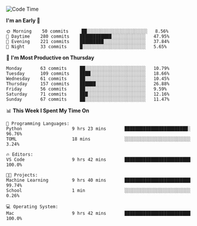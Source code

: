 <!--START_SECTION:waka-->
![Code Time](http://img.shields.io/badge/Code%20Time-344%20hrs%2044%20mins-blue)

**I'm an Early 🐤** 

```text
🌞 Morning    50 commits     ██░░░░░░░░░░░░░░░░░░░░░░░   8.56% 
🌆 Daytime    280 commits    ████████████░░░░░░░░░░░░░   47.95% 
🌃 Evening    221 commits    █████████░░░░░░░░░░░░░░░░   37.84% 
🌙 Night      33 commits     █░░░░░░░░░░░░░░░░░░░░░░░░   5.65%

```
📅 **I'm Most Productive on Thursday** 

```text
Monday       63 commits     ██░░░░░░░░░░░░░░░░░░░░░░░   10.79% 
Tuesday      109 commits    ████░░░░░░░░░░░░░░░░░░░░░   18.66% 
Wednesday    61 commits     ██░░░░░░░░░░░░░░░░░░░░░░░   10.45% 
Thursday     157 commits    ██████░░░░░░░░░░░░░░░░░░░   26.88% 
Friday       56 commits     ██░░░░░░░░░░░░░░░░░░░░░░░   9.59% 
Saturday     71 commits     ███░░░░░░░░░░░░░░░░░░░░░░   12.16% 
Sunday       67 commits     ██░░░░░░░░░░░░░░░░░░░░░░░   11.47%

```


📊 **This Week I Spent My Time On** 

```text
💬 Programming Languages: 
Python                   9 hrs 23 mins       ████████████████████████░   96.76% 
TOML                     18 mins             ░░░░░░░░░░░░░░░░░░░░░░░░░   3.24%

🔥 Editors: 
VS Code                  9 hrs 42 mins       █████████████████████████   100.0%

🐱‍💻 Projects: 
Machine Learning         9 hrs 40 mins       █████████████████████████   99.74% 
School                   1 min               ░░░░░░░░░░░░░░░░░░░░░░░░░   0.26%

💻 Operating System: 
Mac                      9 hrs 42 mins       █████████████████████████   100.0%

```


<!--END_SECTION:waka-->
